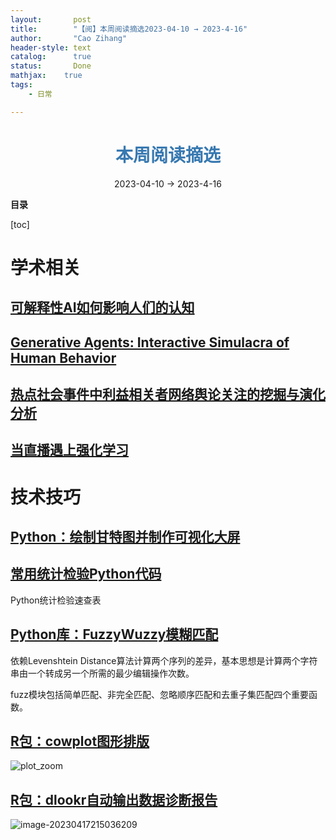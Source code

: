 ```yaml
---
layout:       post
title:        "【阅】本周阅读摘选2023-04-10 → 2023-4-16"
author:       "Cao Zihang"
header-style: text
catalog:      true
status:		  Done
mathjax: 	true
tags:
    - 日常

---
```


# <center><font color="#3879B1">本周阅读摘选</font></center>

<center>2023-04-10 → 2023-4-16</center>

**目录**

[toc]

# 学术相关

## [可解释性AI如何影响人们的认知](https://mp.weixin.qq.com/s/iVvvysfrI2reBWTHJelphw)



## [Generative Agents: Interactive Simulacra of Human Behavior](https://arxiv.org/abs/2304.03442v1)



## [热点社会事件中利益相关者网络舆论关注的挖掘与演化分析](https://mp.weixin.qq.com/s/VbTjrrF031geaM2Eypso1w)



## [当直播遇上强化学习](https://mp.weixin.qq.com/s/rar1LSh9CuKTn2u5uv6dIg)



# 技术技巧

## [Python：绘制甘特图并制作可视化大屏](https://mp.weixin.qq.com/s/oehMv4T9HcTo--0z8c5rAg)



## [常用统计检验Python代码](https://mp.weixin.qq.com/s/ujNUOl8oghBoLDoXxTvcRQ)

Python统计检验速查表

## [Python库：FuzzyWuzzy模糊匹配](https://mp.weixin.qq.com/s/xTAEq4SCkzvmpLYA7CWn8A)

依赖Levenshtein Distance算法计算两个序列的差异，基本思想是计算两个字符串由一个转成另一个所需的最少编辑操作次数。

fuzz模块包括简单匹配、非完全匹配、忽略顺序匹配和去重子集匹配四个重要函数。

## [R包：cowplot图形排版](https://mp.weixin.qq.com/s/mXHroeXlJPXt5ZeJNRHLnA)

![plot_zoom](https://img.czhread.asia/img/202304172159340.png)

## [R包：dlookr自动输出数据诊断报告](https://mp.weixin.qq.com/s/_ZNLcIyKFiA7ZiDJwZwkag)

![image-20230417215036209](https://img.czhread.asia/img/202304172152591.png)
